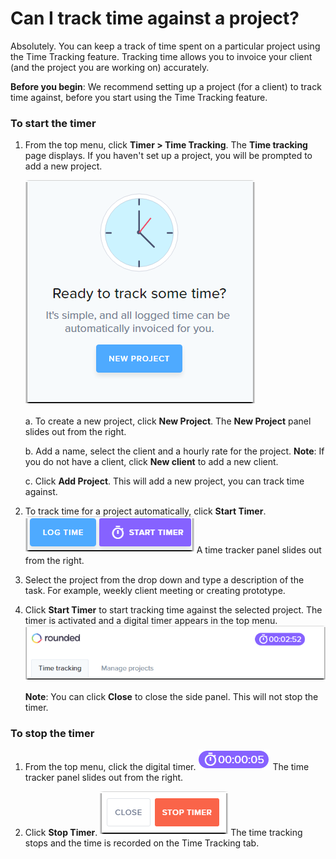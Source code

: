 # Can I track time against a project? 

Absolutely. You can keep a track of time spent on a particular project using the Time Tracking feature. Tracking time allows you to invoice your client (and the project you are working on) accurately.

**Before you begin**: We recommend setting up a project (for a client) to track time against, before you start using the Time Tracking feature.


### To start the timer

1. From the top menu, click **Timer > Time Tracking**.
   The **Time tracking** page displays. If you haven't set up a project, you will be prompted to add a new project.
   
   ![](/assets/Rounded_TimeTrack_NP.png)
   
   a. To create a new project, click **New Project**.
   The **New Project** panel slides out from the right. 
    
   b. Add a name, select the client and a hourly rate for the project.
   **Note**: If you do not have a client, click **New client** to add a new client.
   
   c. Click **Add Project**. This will add a new project, you can track time against.

5. To track time for a project automatically, click **Start Timer**.
   ![](/assets/Start_Timer.png)
   A time tracker panel slides out from the right. 
   
3. Select the project from the drop down and type a description of the task. For example, weekly client meeting or creating prototype.

4. Click **Start Timer** to start tracking time against the selected project.
   The timer is activated and a digital timer appears in the top menu.
   ![](/assets/Time_tracker.png)
   
   **Note**: You can click **Close** to close the side panel. This will not stop the timer. 
   
### To stop the timer

1. From the top menu, click the digital timer.
   ![](/assets/Timer.png)
   The time tracker panel slides out from the right.
   
2. Click **Stop Timer**.
   ![](/assets/Stop_Timer.png)
   The time tracking stops and the time is recorded on the Time Tracking tab.
